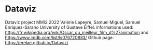 # Dataviz
Dataviz project MMI2 2022
Valérie Lapeyre, Samuel Miguel, Samuel Enriquez-Sarano
University of Gustave Eiffel. 
informations used: https://fr.wikipedia.org/wiki/Oscar_du_meilleur_film_d%27animation
 and https://www.imdb.com/list/ls076720883/
 Github page: https://erelae.github.io/Dataviz/
